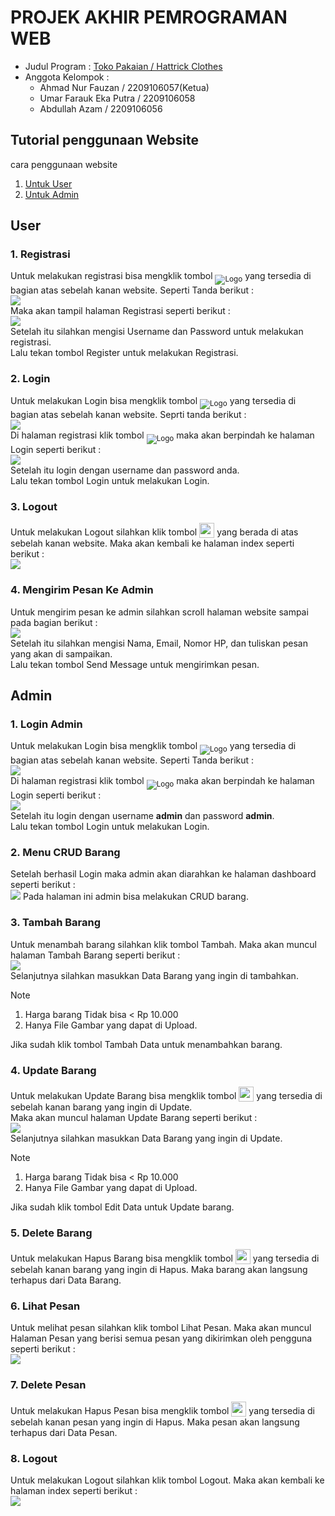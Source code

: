 # PROJEK AKHIR PEMROGRAMAN WEB

- Judul Program : [Toko Pakaian / Hattrick Clothes](https://endugiclothes.duckdns.org/PA%20WEB/)
- Anggota Kelompok :
  - Ahmad Nur Fauzan / 2209106057(Ketua)
  - Umar Farauk Eka Putra / 2209106058
  - Abdullah Azam / 2209106056

## Tutorial penggunaan Website

cara penggunaan website

1. [Untuk User](#user)
2. [Untuk Admin](#admin)

## User

### 1. Registrasi

Untuk melakukan registrasi bisa mengklik tombol <sub>![Logo](https://github.com/ENDUGI1/PA_Pem_Web/blob/main/screenshot/log-in.jpg)</sub> yang tersedia di bagian atas sebelah kanan website. Seperti Tanda berikut : <br>
<img src="screenshot/halaman_index_tanda.jpg"> <br>
Maka akan tampil halaman Registrasi seperti berikut :<br>
<img src="/screenshot/halaman_registrasi.png"><br>
Setelah itu silahkan mengisi Username dan Password untuk melakukan registrasi. <br>
Lalu tekan tombol Register untuk melakukan Registrasi.

### 2. Login

Untuk melakukan Login bisa mengklik tombol <sub>![Logo](https://github.com/ENDUGI1/PA_Pem_Web/blob/main/screenshot/log-in.jpg)</sub> yang tersedia di bagian atas sebelah kanan website. Seprti tanda berikut :<br>
<img src="screenshot/halaman_index_tanda.jpg"> <br>
Di halaman registrasi klik tombol <sub>![Logo](/screenshot/arrow-right-circle.jpg)</sub> maka akan berpindah ke halaman Login seperti berikut :<br>
<img src="screenshot/halaman_login.jpg"> <br>
Setelah itu login dengan username dan password anda.<br>
Lalu tekan tombol Login untuk melakukan Login.

### 3. Logout

Untuk melakukan Logout silahkan klik tombol <sub><img src="screenshot/icon_logout_user.jpg" width="24px" height="24px"></sub> yang berada di atas sebelah kanan website. Maka akan kembali ke halaman index seperti berikut : <br>
<img src="screenshot/halaman_index.jpg"> <br>

### 4. Mengirim Pesan Ke Admin

Untuk mengirim pesan ke admin silahkan scroll halaman website sampai pada bagian berikut :<br>
<img src="screenshot/kirim_pesan.jpg"> <br>
Setelah itu silahkan mengisi Nama, Email, Nomor HP, dan tuliskan pesan yang akan di sampaikan. <br>
Lalu tekan tombol Send Message untuk mengirimkan pesan.

## Admin

### 1. Login Admin

Untuk melakukan Login bisa mengklik tombol <sub>![Logo](https://github.com/ENDUGI1/PA_Pem_Web/blob/main/screenshot/log-in.jpg)</sub> yang tersedia di bagian atas sebelah kanan website. Seperti Tanda berikut : <br>
<img src="screenshot/halaman_index_tanda.jpg"> <br>
Di halaman registrasi klik tombol <sub>![Logo](/screenshot/arrow-right-circle.jpg)</sub> maka akan berpindah ke halaman Login seperti berikut :<br>
<img src="screenshot/halaman_login.jpg"> <br>
Setelah itu login dengan username **admin** dan password **admin**. <br>
Lalu tekan tombol Login untuk melakukan Login.

### 2. Menu CRUD Barang

Setelah berhasil Login maka admin akan diarahkan ke halaman dashboard seperti berikut : <br>
<img src="screenshot/halaman_dashboard_admin.jpg">
Pada halaman ini admin bisa melakukan CRUD barang.

### 3. Tambah Barang

Untuk menambah barang silahkan klik tombol Tambah. Maka akan muncul halaman Tambah Barang seperti berikut : <br>
<img src="screenshot/halaman_tambah_data.jpg"> <br>
Selanjutnya silahkan masukkan Data Barang yang ingin di tambahkan. <br>

> [!NOTE]
>
> 1. Harga barang Tidak bisa < Rp 10.000 <br>
> 2. Hanya File Gambar yang dapat di Upload.

Jika sudah klik tombol Tambah Data untuk menambahkan barang.

### 4. Update Barang

Untuk melakukan Update Barang bisa mengklik tombol <sub><img src="screenshot/edit.jpg" width="24px" height="24px"></sub> yang tersedia di sebelah kanan barang yang ingin di Update. <br>
Maka akan muncul halaman Update Barang seperti berikut : <br>
<img src="screenshot/halaman_ubah_data.jpg"> <br>
Selanjutnya silahkan masukkan Data Barang yang ingin di Update. <br>

> [!NOTE]
>
> 1. Harga barang Tidak bisa < Rp 10.000 <br>
> 2. Hanya File Gambar yang dapat di Upload.

Jika sudah klik tombol Edit Data untuk Update barang.

### 5. Delete Barang

Untuk melakukan Hapus Barang bisa mengklik tombol <sub><img src="screenshot/hapus.jpg" width="24px" height="24px"></sub> yang tersedia di sebelah kanan barang yang ingin di Hapus. Maka barang akan langsung terhapus dari Data Barang.

### 6. Lihat Pesan

Untuk melihat pesan silahkan klik tombol Lihat Pesan. Maka akan muncul Halaman Pesan yang berisi semua pesan yang dikirimkan oleh pengguna seperti berikut :
<br>
<img src="screenshot/halaman_lihat_pesan.jpg"> <br>

### 7. Delete Pesan

Untuk melakukan Hapus Pesan bisa mengklik tombol <sub><img src="screenshot/hapus.jpg" width="24px" height="24px"></sub> yang tersedia di sebelah kanan pesan yang ingin di Hapus. Maka pesan akan langsung terhapus dari Data Pesan.

### 8. Logout

Untuk melakukan Logout silahkan klik tombol Logout. Maka akan kembali ke halaman index seperti berikut : <br>
<img src="screenshot/halaman_logout.png"> <br>
